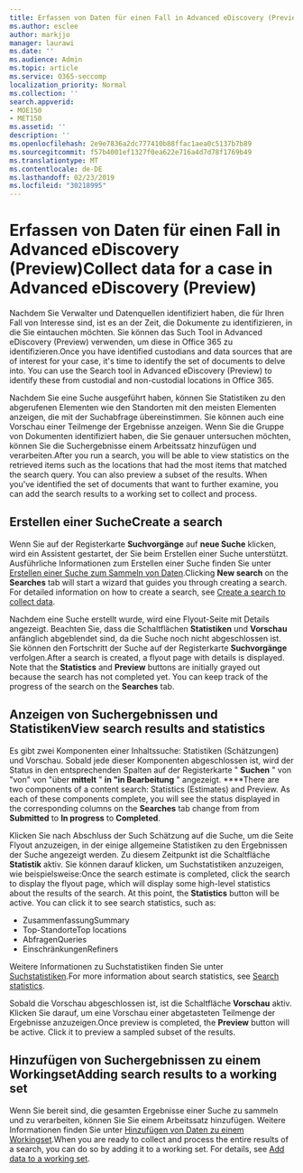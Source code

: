```yaml
---
title: Erfassen von Daten für einen Fall in Advanced eDiscovery (Preview)
ms.author: esclee
author: markjjo
manager: laurawi
ms.date: ''
ms.audience: Admin
ms.topic: article
ms.service: O365-seccomp
localization_priority: Normal
ms.collection: ''
search.appverid:
- MOE150
- MET150
ms.assetid: ''
description: ''
ms.openlocfilehash: 2e9e7836a2dc777410b88ffac1aea0c5137b7b89
ms.sourcegitcommit: f57b4001ef1327f0ea622e716a4d7d78f1769b49
ms.translationtype: MT
ms.contentlocale: de-DE
ms.lasthandoff: 02/23/2019
ms.locfileid: "30218995"
---
```

# <a name="collect-data-for-a-case-in-advanced-ediscovery-preview"></a><span data-ttu-id="75f81-102">Erfassen von Daten für einen Fall in Advanced eDiscovery (Preview)</span><span class="sxs-lookup"><span data-stu-id="75f81-102">Collect data for a case in Advanced eDiscovery (Preview)</span></span>

<span data-ttu-id="75f81-p101">Nachdem Sie Verwalter und Datenquellen identifiziert haben, die für Ihren Fall von Interesse sind, ist es an der Zeit, die Dokumente zu identifizieren, in die Sie eintauchen möchten. Sie können das Such Tool in Advanced eDiscovery (Preview) verwenden, um diese in Office 365 zu identifizieren.</span><span class="sxs-lookup"><span data-stu-id="75f81-p101">Once you have identified custodians and data sources that are of interest for your case, it's time to identify the set of documents to delve into. You can use the Search tool in Advanced eDiscovery (Preview) to identify these from custodial and non-custodial locations in Office 365.</span></span>

<span data-ttu-id="75f81-p102">Nachdem Sie eine Suche ausgeführt haben, können Sie Statistiken zu den abgerufenen Elementen wie den Standorten mit den meisten Elementen anzeigen, die mit der Suchabfrage übereinstimmen. Sie können auch eine Vorschau einer Teilmenge der Ergebnisse anzeigen. Wenn Sie die Gruppe von Dokumenten identifiziert haben, die Sie genauer untersuchen möchten, können Sie die Suchergebnisse einem Arbeitssatz hinzufügen und verarbeiten.</span><span class="sxs-lookup"><span data-stu-id="75f81-p102">After you run a search, you will be able to view statistics on the retrieved items such as the locations that had the most items that matched the search query. You can also preview a subset of the results. When you've identified the set of documents that want to further examine, you can add the search results to a working set to collect and process.</span></span>

## <a name="create-a-search"></a><span data-ttu-id="75f81-108">Erstellen einer Suche</span><span class="sxs-lookup"><span data-stu-id="75f81-108">Create a search</span></span>

<span data-ttu-id="75f81-p103">Wenn Sie auf der Registerkarte **Suchvorgänge** auf **neue Suche** klicken, wird ein Assistent gestartet, der Sie beim Erstellen einer Suche unterstützt. Ausführliche Informationen zum Erstellen einer Suche finden Sie unter [Erstellen einer Suche zum Sammeln von Daten](create-search-to-collect-data.md).</span><span class="sxs-lookup"><span data-stu-id="75f81-p103">Clicking **New search** on the **Searches** tab will start a wizard that guides you through creating a search. For detailed information on how to create a search, see [Create a search to collect data](create-search-to-collect-data.md).</span></span>

<span data-ttu-id="75f81-p104">Nachdem eine Suche erstellt wurde, wird eine Flyout-Seite mit Details angezeigt. Beachten Sie, dass die Schaltflächen **Statistiken** und **Vorschau** anfänglich abgeblendet sind, da die Suche noch nicht abgeschlossen ist. Sie können den Fortschritt der Suche auf der Registerkarte **Suchvorgänge** verfolgen.</span><span class="sxs-lookup"><span data-stu-id="75f81-p104">After a search is created, a flyout page with details is displayed. Note that the **Statistics** and **Preview** buttons are initially grayed out because the search has not completed yet. You can keep track of the progress of the search on the **Searches** tab.</span></span>

## <a name="view-search-results-and-statistics"></a><span data-ttu-id="75f81-114">Anzeigen von Suchergebnissen und Statistiken</span><span class="sxs-lookup"><span data-stu-id="75f81-114">View search results and statistics</span></span>
<span data-ttu-id="75f81-p105">Es gibt zwei Komponenten einer Inhaltssuche: Statistiken (Schätzungen) und Vorschau. Sobald jede dieser Komponenten abgeschlossen ist, wird der Status in den entsprechenden Spalten auf der Registerkarte " **Suchen** " von "von" von "über **mittelt** " **in "in Bearbeitung** " angezeigt. \*\*\*\*</span><span class="sxs-lookup"><span data-stu-id="75f81-p105">There are two components of a content search: Statistics (Estimates) and Preview. As each of these components complete, you will see the status displayed in the corresponding columns on the **Searches** tab change from from **Submitted** to **In progress** to **Completed**.</span></span>

<span data-ttu-id="75f81-p106">Klicken Sie nach Abschluss der Such Schätzung auf die Suche, um die Seite Flyout anzuzeigen, in der einige allgemeine Statistiken zu den Ergebnissen der Suche angezeigt werden. Zu diesem Zeitpunkt ist die Schaltfläche **Statistik** aktiv. Sie können darauf klicken, um Suchstatistiken anzuzeigen, wie beispielsweise:</span><span class="sxs-lookup"><span data-stu-id="75f81-p106">Once the search estimate is completed, click the search to display the flyout page, which will display some high-level statistics about the results of the search. At this point, the **Statistics** button will be active. You can click it to see search statistics, such as:</span></span>

- <span data-ttu-id="75f81-120">Zusammenfassung</span><span class="sxs-lookup"><span data-stu-id="75f81-120">Summary</span></span>
- <span data-ttu-id="75f81-121">Top-Standorte</span><span class="sxs-lookup"><span data-stu-id="75f81-121">Top locations</span></span>
- <span data-ttu-id="75f81-122">Abfragen</span><span class="sxs-lookup"><span data-stu-id="75f81-122">Queries</span></span>
- <span data-ttu-id="75f81-123">Einschränkungen</span><span class="sxs-lookup"><span data-stu-id="75f81-123">Refiners</span></span>

<span data-ttu-id="75f81-124">Weitere Informationen zu Suchstatistiken finden Sie unter [Suchstatistiken](search-statistics.md).</span><span class="sxs-lookup"><span data-stu-id="75f81-124">For more information about search statistics, see [Search statistics](search-statistics.md).</span></span>

<span data-ttu-id="75f81-p107">Sobald die Vorschau abgeschlossen ist, ist die Schaltfläche **Vorschau** aktiv. Klicken Sie darauf, um eine Vorschau einer abgetasteten Teilmenge der Ergebnisse anzuzeigen.</span><span class="sxs-lookup"><span data-stu-id="75f81-p107">Once preview is completed, the **Preview** button will be active. Click it to preview a sampled subset of the results.</span></span>

## <a name="adding-search-results-to-a-working-set"></a><span data-ttu-id="75f81-127">Hinzufügen von Suchergebnissen zu einem Workingset</span><span class="sxs-lookup"><span data-stu-id="75f81-127">Adding search results to a working set</span></span>

<span data-ttu-id="75f81-p108">Wenn Sie bereit sind, die gesamten Ergebnisse einer Suche zu sammeln und zu verarbeiten, können Sie Sie einem Arbeitssatz hinzufügen. Weitere Informationen finden Sie unter [Hinzufügen von Daten zu einem Workingset](add-data-to-working-set.md).</span><span class="sxs-lookup"><span data-stu-id="75f81-p108">When you are ready to collect and process the entire results of a search, you can do so by adding it to a working set. For details, see [Add data to a working set](add-data-to-working-set.md).</span></span> 
